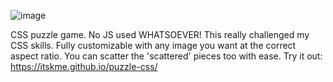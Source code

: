 ![image](https://github.com/user-attachments/assets/7fc96f88-3b3a-496c-b465-82b58d0ca70f)



CSS puzzle game. No JS used WHATSOEVER!
This really challenged my CSS skills. Fully customizable with any image you want at the correct aspect ratio. You can scatter the 'scattered' pieces too with ease.
Try it out: https://itskme.github.io/puzzle-css/
